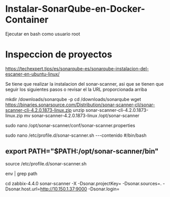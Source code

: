 # Instalar-SonarQube-en-Docker-Container

Ejecutar en bash como usuario root

# Inspeccion de proyectos

https://techexpert.tips/es/sonarqube-es/sonarqube-instalacion-del-escaner-en-ubuntu-linux/

Se tiene que realizar la instalacion del sonar-scanner, asi que se tienen que seguir los siguientes pasos o revisar el la URL proporcionada arriba

mkdir /downloads/sonarqube -p
cd /downloads/sonarqube
wget https://binaries.sonarsource.com/Distribution/sonar-scanner-cli/sonar-scanner-cli-4.2.0.1873-linux.zip
unzip sonar-scanner-cli-4.2.0.1873-linux.zip
mv sonar-scanner-4.2.0.1873-linux /opt/sonar-scanner

sudo nano /opt/sonar-scanner/conf/sonar-scanner.properties

sudo nano /etc/profile.d/sonar-scanner.sh
---contenido
#/bin/bash

export PATH="$PATH:/opt/sonar-scanner/bin"
---

source /etc/profile.d/sonar-scanner.sh

env | grep path

cd zabbix-4.4.0
sonar-scanner -X -Dsonar.projectKey=<nombre proyecto> -Dsonar.sources=. -Dsonar.host.url=http://10.150.1.37:9000 -Dsonar.login=<token>